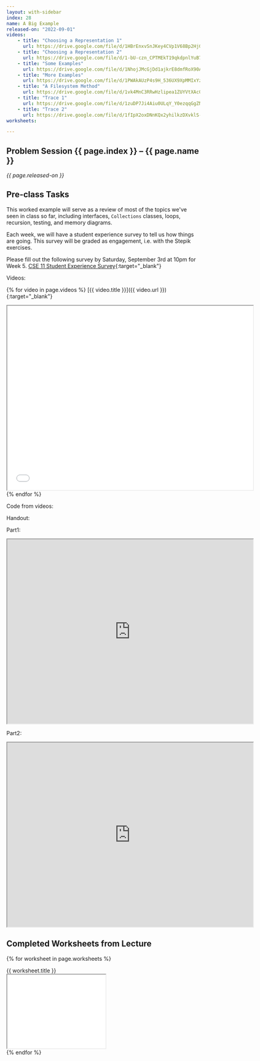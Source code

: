 ```yaml
---
layout: with-sidebar
index: 28
name: A Big Example
released-on: "2022-09-01"
videos:
    - title: "Choosing a Representation 1"
      url: https://drive.google.com/file/d/1HBrEnxvSnJKey4CVp1V68Bp2HjGUNZnE
    - title: "Choosing a Representation 2"
      url: https://drive.google.com/file/d/1-bU-czn_CPTMEkT19qkdpnlYuB7aesS5
    - title: "Some Examples"
      url: https://drive.google.com/file/d/1NhojJMcGjDd1ajkrE8dmfRoX90AUG0W9
    - title: "More Examples"
      url: https://drive.google.com/file/d/1PWAkAUzP4s9H_536UX9XpMMIxYzoCaDa
    - title: "A Filesystem Method"
      url: https://drive.google.com/file/d/1vk4MnC3RRwHzlipea1ZUYVtXAc0l5Voo
    - title: "Trace 1"
      url: https://drive.google.com/file/d/1zuDP7Ji4Aiu0ULqY_Y0ezqqGgZN0dsD_
    - title: "Trace 2"
      url: https://drive.google.com/file/d/1fIpX2oxDNnKQx2yhilkzDXvklS-S96k3
worksheets:

---
```


## Problem Session {{ page.index }} – {{ page.name }}

_{{ page.released-on }}_

## Pre-class Tasks

This worked example will serve as a review of most of the topics we've seen in
class so far, including interfaces, `Collections` classes, loops, recursion,
testing, and memory diagrams.

Each week, we will have a student experience survey to tell us how things are going. This survey will be 
graded as engagement, i.e. with the Stepik exercises.

Please fill out the following survey by Saturday, September 3rd at 10pm for Week 5.
[CSE 11 Student Experience Survey](https://forms.gle/BQoh4ijXm6DnpXd49){:target="_blank"} 

Videos:

{% for video in page.videos %}
[{{ video.title }}]({{ video.url }}){:target="_blank"}
<iframe src="{{ video.url }}/preview" width="640" height="480" allow="autoplay"></iframe>
{% endfor %}

Code from videos:

<script src="https://emgithub.com/embed.js?target=https%3A%2F%2Fgithub.com%2Fucsd-cse11-s20%2F19-AllTogether%2Fblob%2Fmaster%2FFilesystemExamples.java&style=github&showBorder=on&showLineNumbers=on&showFileMeta=on&showCopy=on"></script>

Handout:

Part1:
<iframe src="https://drive.google.com/file/d/1wQmk5a1U8bDqJ8jkWIR-QY2D0vvDnPqR/preview" width="640" height="480" allow="autoplay"></iframe>

Part2:
<iframe src="https://drive.google.com/file/d/1wBkmYhT0M9pDrUAXX-cGrBp1mdnxJIzU/preview" width="640" height="480" allow="autoplay"></iframe>

## Completed Worksheets from Lecture

{% for worksheet in page.worksheets %}
<div class="worksheetBox">
{{ worksheet.title }}
<br>
<iframe src="{{ worksheet.url }}/preview" width="256" height="192" allow="autoplay"></iframe>
</div>
{% endfor %}